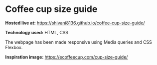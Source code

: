 # Coffee cup size guide

**Hosted live at:** https://shivani8136.github.io/coffee-cup-size-guide/

**Technology used:** HTML, CSS

The webpage has been made responsive using Media queries and CSS Flexbox.

**Inspiration image:** https://ecoffeecup.com/cup-size-guide/
